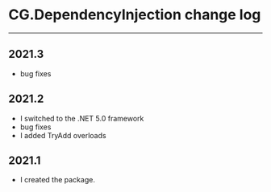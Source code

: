 # CG.DependencyInjection change log
---

## 2021.3

* bug fixes

## 2021.2

* I switched to the .NET 5.0 framework
* bug fixes
* I added TryAdd overloads 

## 2021.1

* I created the package.


